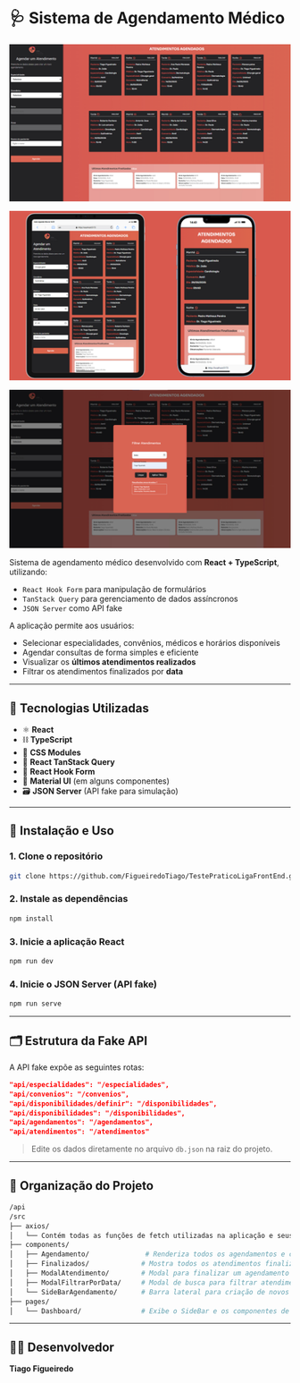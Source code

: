 # 🩺 Sistema de Agendamento Médico

![Preview do Desktop](./src/assets/macg.jpg)

![Preview do mobile](./src/assets/mobile.jpg)

![Preview do modal](./src/assets/modal.jpg)

Sistema de agendamento médico desenvolvido com **React + TypeScript**, utilizando:

- `React Hook Form` para manipulação de formulários
- `TanStack Query` para gerenciamento de dados assíncronos
- `JSON Server` como API fake

A aplicação permite aos usuários:

- Selecionar especialidades, convênios, médicos e horários disponíveis
- Agendar consultas de forma simples e eficiente
- Visualizar os **últimos atendimentos realizados**
- Filtrar os atendimentos finalizados por **data**

---

## 🧪 Tecnologias Utilizadas

- ⚛️ **React**
- ⛓️ **TypeScript**
- 💅 **CSS Modules**
- 🔄 **React TanStack Query**
- 📝 **React Hook Form**
- 🧩 **Material UI** (em alguns componentes)
- 🗃️ **JSON Server** (API fake para simulação)

---

## 🚀 Instalação e Uso

### 1. Clone o repositório

```bash
git clone https://github.com/FigueiredoTiago/TestePraticoLigaFrontEnd.git
```

### 2. Instale as dependências

```bash
npm install
```

### 3. Inicie a aplicação React

```bash
npm run dev
```

### 4. Inicie o JSON Server (API fake)

```bash
npm run serve
```

---

## 🗂️ Estrutura da Fake API

A API fake expõe as seguintes rotas:

```json
"api/especialidades": "/especialidades",
"api/convenios": "/convenios",
"api/disponibilidades/definir": "/disponibilidades",
"api/disponibilidades": "/disponibilidades",
"api/agendamentos": "/agendamentos",
"api/atendimentos": "/atendimentos"
```

> Edite os dados diretamente no arquivo `db.json` na raiz do projeto.

---

## 🧭 Organização do Projeto

```bash
/api
/src
├── axios/
│   └── Contém todas as funções de fetch utilizadas na aplicação e seus respectivos types.
├── components/
│   ├── Agendamento/              # Renderiza todos os agendamentos e chama o modal de atendimento
│   ├── Finalizados/             # Mostra todos os atendimentos finalizados
│   ├── ModalAtendimento/        # Modal para finalizar um agendamento
│   ├── ModalFiltrarPorData/     # Modal de busca para filtrar atendimentos por data
│   └── SideBarAgendamento/      # Barra lateral para criação de novos agendamentos
├── pages/
│   └── Dashboard/               # Exibe o SideBar e os componentes de agendamento
```

---

## 👨‍💻 Desenvolvedor

**Tiago Figueiredo**
